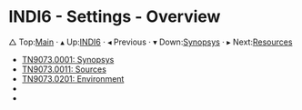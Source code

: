 # INDI6 - Settings - Overview

&bigtriangleup; Top:[Main](../root/Main.md) &CenterDot; &blacktriangle; Up:[INDI6](../INDI6.md) &CenterDot; &blacktriangleleft; Previous &CenterDot; &blacktriangledown; Down:[Synopsys](./TN9073.0001-Synopsys.md) &CenterDot; &blacktriangleright; Next:[Resources](../1000/Resources.md) 



* [TN9073.0001: Synopsys](./TN9073+0001.md)
* [TN9073.0011: Sources](./TN9073+0011.md)
* [TN9073.0201: Environment](./TN9073+0201.md)
* 
* 
